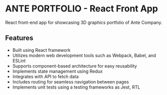 # ANTE PORTFOLIO - React Front App

React front-end app for showcasing 3D graphics portfolio of Ante Company.

## Features

- Built using React framework
- Utilizes modern web development tools such as Webpack, Babel, and ESLint
- Supports component-based architecture for easy reusability
- Implements state management using Redux
- Integrates with API to fetch data
- Includes routing for seamless navigation between pages
- Implements unit tests using a testing frameworks as Jest, RTL
